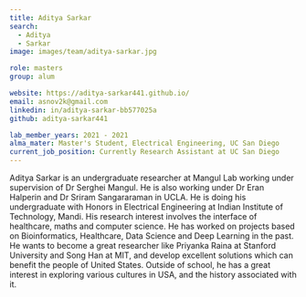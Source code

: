 ```yaml
---
title: Aditya Sarkar
search:
  - Aditya
  - Sarkar
image: images/team/aditya-sarkar.jpg

role: masters
group: alum

website: https://aditya-sarkar441.github.io/
email: asnov2k@gmail.com
linkedin: in/aditya-sarkar-bb577025a
github: aditya-sarkar441

lab_member_years: 2021 - 2021
alma_mater: Master's Student, Electrical Engineering, UC San Diego
current_job_position: Currently Research Assistant at UC San Diego
---
```


Aditya Sarkar is an undergraduate researcher at Mangul Lab working under supervision of Dr Serghei Mangul. He is also working under Dr Eran Halperin and Dr Sriram Sangararaman in UCLA. He is doing his undergraduate with Honors in Electrical Engineering at Indian Institute of Technology, Mandi. His research interest involves the interface of healthcare, maths and computer science. He has worked on projects based on Bioinformatics, Healthcare, Data Science and Deep Learning in the past. He wants to become a great researcher like Priyanka Raina at Stanford University and Song Han at MIT, and develop excellent solutions which can benefit the people of United States. Outside of school, he has a great interest in exploring various cultures in USA, and the history associated with it.    

